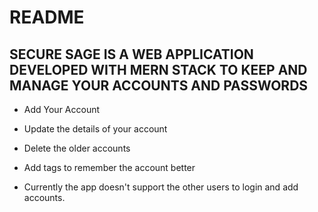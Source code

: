 # README
## SECURE SAGE IS A WEB APPLICATION DEVELOPED WITH MERN STACK TO KEEP AND MANAGE YOUR ACCOUNTS AND PASSWORDS

- Add Your Account
- Update the details of your account
- Delete the older accounts
- Add tags to remember the account better

- Currently the app doesn't support the other users to login and add accounts.